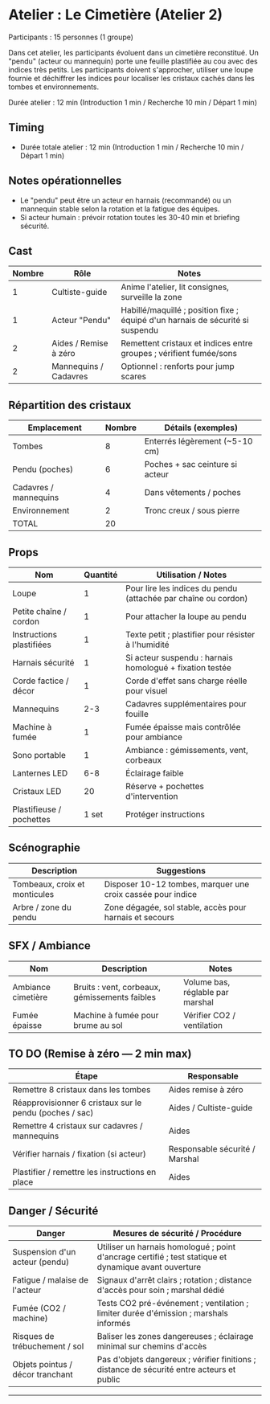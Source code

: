 # Atelier : Le Cimetière (Atelier 2)

Participants : 15 personnes (1 groupe)

Dans cet atelier, les participants évoluent dans un cimetière reconstitué. Un "pendu" (acteur ou mannequin) porte une feuille plastifiée au cou avec des indices très petits. Les participants doivent s'approcher, utiliser une loupe fournie et déchiffrer les indices pour localiser les cristaux cachés dans les tombes et environnements.

Durée atelier : 12 min (Introduction 1 min / Recherche 10 min / Départ 1 min)

## Timing

- Durée totale atelier : 12 min (Introduction 1 min / Recherche 10 min / Départ 1 min)

## Notes opérationnelles

- Le "pendu" peut être un acteur en harnais (recommandé) ou un mannequin stable selon la rotation et la fatigue des équipes.
- Si acteur humain : prévoir rotation toutes les 30-40 min et briefing sécurité.

## Cast

| Nombre | Rôle                  | Notes                                                                          |
| ------ | --------------------- | ------------------------------------------------------------------------------ |
| 1      | Cultiste-guide        | Anime l'atelier, lit consignes, surveille la zone                              |
| 1      | Acteur "Pendu"        | Habillé/maquillé ; position fixe ; équipé d'un harnais de sécurité si suspendu |
| 2      | Aides / Remise à zéro | Remettent cristaux et indices entre groupes ; vérifient fumée/sons             |
| 2      | Mannequins / Cadavres | Optionnel : renforts pour jump scares                                          |

## Répartition des cristaux

| Emplacement           | Nombre | Détails (exemples)              |
| --------------------- | ------ | ------------------------------- |
| Tombes                | 8      | Enterrés légèrement (~5-10 cm)  |
| Pendu (poches)        | 6      | Poches + sac ceinture si acteur |
| Cadavres / mannequins | 4      | Dans vêtements / poches         |
| Environnement         | 2      | Tronc creux / sous pierre       |
| TOTAL                 | 20     |                                 |

## Props

| Nom                      | Quantité | Utilisation / Notes                                            |
| ------------------------ | -------- | -------------------------------------------------------------- |
| Loupe                    | 1        | Pour lire les indices du pendu (attachée par chaîne ou cordon) |
| Petite chaîne / cordon   | 1        | Pour attacher la loupe au pendu                                |
| Instructions plastifiées | 1        | Texte petit ; plastifier pour résister à l'humidité            |
| Harnais sécurité         | 1        | Si acteur suspendu : harnais homologué + fixation testée       |
| Corde factice / décor    | 1        | Corde d'effet sans charge réelle pour visuel                   |
| Mannequins               | 2-3      | Cadavres supplémentaires pour fouille                          |
| Machine à fumée          | 1        | Fumée épaisse mais contrôlée pour ambiance                     |
| Sono portable            | 1        | Ambiance : gémissements, vent, corbeaux                        |
| Lanternes LED            | 6-8      | Éclairage faible                                               |
| Cristaux LED             | 20       | Réserve + pochettes d'intervention                             |
| Plastifieuse / pochettes | 1 set    | Protéger instructions                                          |

## Scénographie

| Description                   | Suggestions                                                 |
| ----------------------------- | ----------------------------------------------------------- |
| Tombeaux, croix et monticules | Disposer 10-12 tombes, marquer une croix cassée pour indice |
| Arbre / zone du pendu         | Zone dégagée, sol stable, accès pour harnais et secours     |

## SFX / Ambiance

| Nom                | Description                                   | Notes                            |
| ------------------ | --------------------------------------------- | -------------------------------- |
| Ambiance cimetière | Bruits : vent, corbeaux, gémissements faibles | Volume bas, réglable par marshal |
| Fumée épaisse      | Machine à fumée pour brume au sol             | Vérifier CO2 / ventilation       |

## TO DO (Remise à zéro — 2 min max)

| Étape                                                   | Responsable                    |
| ------------------------------------------------------- | ------------------------------ |
| Remettre 8 cristaux dans les tombes                     | Aides remise à zéro            |
| Réapprovisionner 6 cristaux sur le pendu (poches / sac) | Aides / Cultiste-guide         |
| Remettre 4 cristaux sur cadavres / mannequins           | Aides                          |
| Vérifier harnais / fixation (si acteur)                 | Responsable sécurité / Marshal |
| Plastifier / remettre les instructions en place         | Aides                          |

## Danger / Sécurité

| Danger                           | Mesures de sécurité / Procédure                                                                       |
| -------------------------------- | ----------------------------------------------------------------------------------------------------- |
| Suspension d'un acteur (pendu)   | Utiliser un harnais homologué ; point d'ancrage certifié ; test statique et dynamique avant ouverture |
| Fatigue / malaise de l'acteur    | Signaux d'arrêt clairs ; rotation ; distance d'accès pour soin ; marshal dédié                        |
| Fumée (CO2 / machine)            | Tests CO2 pré-événement ; ventilation ; limiter durée d'émission ; marshals informés                  |
| Risques de trébuchement / sol    | Baliser les zones dangereuses ; éclairage minimal sur chemins d'accès                                 |
| Objets pointus / décor tranchant | Pas d'objets dangereux ; vérifier finitions ; distance de sécurité entre acteurs et public            |

---
